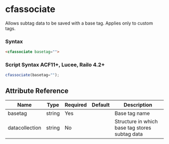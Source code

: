 # cfassociate

Allows subtag data to be saved with a base tag. Applies only
 to custom tags.

### Syntax

```html
<cfassociate basetag="">
```

### Script Syntax ACF11+, Lucee, Railo 4.2+

```javascript
cfassociate(basetag="");
```

## Attribute Reference

| Name | Type | Required | Default | Description |
| --- | --- | --- | --- | --- |
| basetag | string | Yes |  | Base tag name |
| datacollection | string | No |  | Structure in which base tag stores subtag data |

